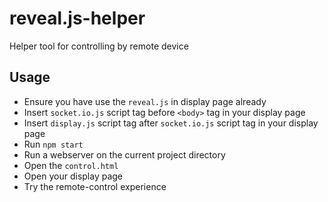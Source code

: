 # reveal.js-helper
Helper tool for controlling by remote device

## Usage
- Ensure you have use the `reveal.js` in display page already
- Insert `socket.io.js` script tag before `<body>` tag in your display page
- Insert `display.js` script tag after `socket.io.js` script tag in your display page
- Run `npm start`
- Run a webserver on the current project directory
- Open the `control.html`
- Open your display page
- Try the remote-control experience
